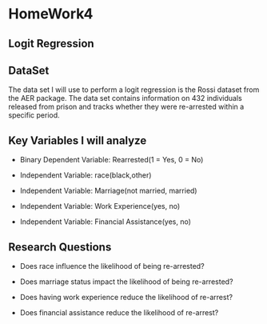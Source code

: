 # HomeWork4
## Logit Regression

## DataSet

The data set I will use to perform a logit regression is the Rossi
dataset from the AER package. The data set contains information on 432
individuals released from prison and tracks whether they were
re-arrested within a specific period.

## Key Variables I will analyze

- Binary Dependent Variable: Rearrested(1 = Yes, 0 =
No)

- Independent Variable: race(black,other)

- Independent Variable: Marriage(not married,
married)

- Independent Variable: Work Experience(yes,
no)

- Independent Variable: Financial Assistance(yes,
no)

## Research Questions

- Does race influence the likelihood of being
re-arrested?

- Does marriage status impact the likelihood of being
re-arrested?

- Does having work experience reduce the likelihood of
re-arrest?

- Does financial assistance reduce the likelihood of
re-arrest?

